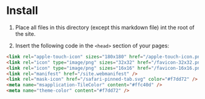 # Install

1. Place all files in this directory (except this markdown file) int the root of the site.

2. Insert the following code in the `<head>` section of your pages:

```html
<link rel="apple-touch-icon" sizes="180x180" href="/apple-touch-icon.png" />
<link rel="icon" type="image/png" sizes="32x32" href="/favicon-32x32.png" />
<link rel="icon" type="image/png" sizes="16x16" href="/favicon-16x16.png" />
<link rel="manifest" href="/site.webmanifest" />
<link rel="mask-icon" href="/safari-pinned-tab.svg" color="#f7dd72" />
<meta name="msapplication-TileColor" content="#ffc40d" />
<meta name="theme-color" content="#f7dd72" />
```
